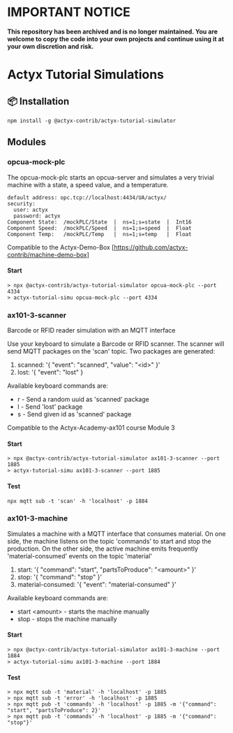 # IMPORTANT NOTICE

**This repository has been archived and is no longer maintained. You are welcome to copy the code into your own projects and continue using it at your own discretion and risk.**

# Actyx Tutorial Simulations

## 📦 Installation

```shell
npm install -g @actyx-contrib/actyx-tutorial-simulator
```

## Modules

### opcua-mock-plc

The opcua-mock-plc starts an opcua-server and simulates a very trivial machine with a state, a speed value, and a temperature.

```
default address: opc.tcp://localhost:4434/UA/actyx/
security:
  user: actyx
  password: actyx
Component State:  /mockPLC/State  |  ns=1;s=state  |  Int16
Component Speed:  /mockPLC/Speed  |  ns=1;s=speed  |  Float
Component Temp:   /mockPLC/Temp   |  ns=1;s=temp   |  Float
```

Compatible to the Actyx-Demo-Box [https://github.com/actyx-contrib/machine-demo-box]

#### Start

```
> npx @actyx-contrib/actyx-tutorial-simulator opcua-mock-plc --port 4334
> actyx-tutorial-simu opcua-mock-plc --port 4334
```

### ax101-3-scanner

Barcode or RFID reader simulation with an MQTT interface

Use your keyboard to simulate a Barcode or RFID scanner.
The scanner will send MQTT packages on the 'scan' topic.
Two packages are generated:

1. scanned: '{ "event": "scanned", "value": "\<id\>" }'
2. lost: '{ "event": "lost" }

Available keyboard commands are:

- r - Send a random uuid as 'scanned' package
- l - Send 'lost' package
- s <ID> - Send given id as 'scanned' package

Compatible to the Actyx-Academy-ax101 course Module 3

#### Start

```
> npx @actyx-contrib/actyx-tutorial-simulator ax101-3-scanner --port 1885
> actyx-tutorial-simu ax101-3-scanner --port 1885
```

#### Test

```
npx mqtt sub -t 'scan' -h 'localhost' -p 1884
```

### ax101-3-machine

Simulates a machine with a MQTT interface that consumes material.
On one side, the machine listens on the topic 'commands' to start and stop the production.
On the other side, the active machine emits frequently 'material-consumed' events on the topic 'material'

1. start: '{ "command": "start", "partsToProduce": "\<amount\>" }'
2. stop: '{ "command": "stop" }'
3. material-consumed: '{ "event": "material-consumed" }'

Available keyboard commands are:

- start \<amount\> - starts the machine manually
- stop - stops the machine manually

#### Start

```
> npx @actyx-contrib/actyx-tutorial-simulator ax101-3-machine --port 1884
> actyx-tutorial-simu ax101-3-machine --port 1884
```

#### Test

```
> npx mqtt sub -t 'material' -h 'localhost' -p 1885
> npx mqtt sub -t 'error' -h 'localhost' -p 1885
> npx mqtt pub -t 'commands' -h 'localhost' -p 1885 -m '{"command": "start", "partsToProduce": 2}'
> npx mqtt pub -t 'commands' -h 'localhost' -p 1885 -m '{"command": "stop"}'
```
